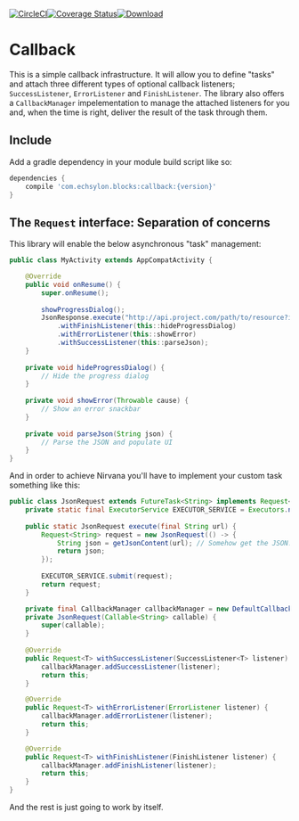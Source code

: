 [![CircleCI](https://circleci.com/gh/echsylon/blocks-callback.svg?style=shield)](https://circleci.com/gh/echsylon/blocks-callback)[![Coverage Status](https://coveralls.io/repos/github/echsylon/blocks-callback/badge.svg)](https://coveralls.io/github/echsylon/blocks-callback)[![Download](https://api.bintray.com/packages/echsylon/maven/callback/images/download.svg)](https://bintray.com/echsylon/maven/callback/_latestVersion)
# Callback
This is a simple callback infrastructure. It will allow you to define "tasks" and attach three different types of optional callback listeners; `SuccessListener`, `ErrorListener` and `FinishListener`. The library also offers a `CallbackManager` impelementation to manage the attached listeners for you and, when the time is right, deliver the result of the task through them.

## Include
Add a gradle dependency in your module build script like so:
```groovy
dependencies {
    compile 'com.echsylon.blocks:callback:{version}'
}
```

## The `Request` interface: Separation of concerns
This library will enable the below asynchronous "task" management:

```java
public class MyActivity extends AppCompatActivity {

    @Override
    public void onResume() {
        super.onResume();
        
        showProgressDialog();
        JsonResponse.execute("http://api.project.com/path/to/resource?id=123")
            .withFinishListener(this::hideProgressDialog)
            .withErrorListener(this::showError)
            .withSuccessListener(this::parseJson);
    }
    
    private void hideProgressDialog() {
        // Hide the progress dialog
    }
    
    private void showError(Throwable cause) {
        // Show an error snackbar
    }
    
    private void parseJson(String json) {
        // Parse the JSON and populate UI
    }
}
```

And in order to achieve Nirvana you'll have to implement your custom task something like this:

```java
public class JsonRequest extends FutureTask<String> implements Request<String> {
    private static final ExecutorService EXECUTOR_SERVICE = Executors.newFixedThreadPool(5);
    
    public static JsonRequest execute(final String url) {
        Request<String> request = new JsonRequest(() -> {
            String json = getJsonContent(url); // Somehow get the JSON. Heavy work.
            return json;
        });
        
        EXECUTOR_SERVICE.submit(request);
        return request;
    }

    private final CallbackManager callbackManager = new DefaultCallbackManager();
    private JsonRequest(Callable<String> callable) {
        super(callable);
    }
    
    @Override
    public Request<T> withSuccessListener(SuccessListener<T> listener) {
        callbackManager.addSuccessListener(listener);
        return this;
    }

    @Override
    public Request<T> withErrorListener(ErrorListener listener) {
        callbackManager.addErrorListener(listener);
        return this;
    }

    @Override
    public Request<T> withFinishListener(FinishListener listener) {
        callbackManager.addFinishListener(listener);
        return this;
    }
}
```

And the rest is just going to work by itself.

